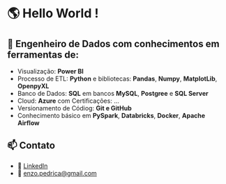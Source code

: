 # 🌎 Hello World !

## 🧠 Engenheiro de Dados com conhecimentos em ferramentas de:
- Visualização: **Power BI**
- Processo de ETL: **Python** e bibliotecas: **Pandas**, **Numpy**, **MatplotLib**, **OpenpyXL**
- Banco de Dados: **SQL** em bancos **MySQL**, **Postgree** e **SQL Server**
- Cloud: **Azure** com Certificações: ...
- Versionamento de Códiog: **Git e GitHub**
- Conhecimento básico em **PySpark**, **Databricks**, **Docker**, **Apache Airflow**

## 📫 Contato

- 💼 [LinkedIn](https://www.linkedin.com/in/enzo-koyano-pedriça/)
- 📧 enzo.pedrica@gmail.com
